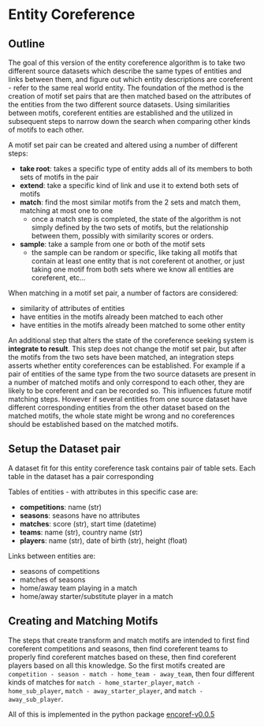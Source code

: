 # Entity Coreference

## Outline

The goal of this version of the entity coreference algorithm is to take two different source datasets which describe the same types of entities and links between them, and figure out which entity descriptions are coreferent - refer to the same real world entity. The foundation of the method is the creation of motif set pairs that are then matched based on the attributes of the entities from the two different source datasets. Using similarities between motifs, coreferent entities are established and the utilized in subsequent steps to narrow down the search when comparing other kinds of motifs to each other.

A motif set pair can be created and altered using a number of different steps:

- **take root**: takes a specific type of entity adds all of its members to both sets of motifs in the pair
- **extend**: take a specific kind of link and use it to extend both sets of motifs
- **match**: find the most similar motifs from the 2 sets and match them, matching at most one to one
  - once a match step is completed, the state of the algorithm is not simply defined by the two sets of motifs, but the relationship between them, possibly with similarity scores or orders.
- **sample**: take a sample from one or both of the motif sets
  - the sample can be random or specific, like taking all motifs that contain at least one entity that is not coreferent ot another, or just taking one motif from both sets where we know all entities are coreferent, etc...

When matching in a motif set pair, a number of factors are considered:
- similarity of attributes of entities
- have entities in the motifs already been matched to each other
- have entities in the motifs already been matched to some other entity

An additional step that alters the state of the coreference seeking system is **integrate to result**. This step does not change the motif set pair, but after the motifs from the two sets have been matched, an integration steps asserts whether entity coreferences can be established. For example if a pair of entities of the same type from the two source datasets are present in a number of matched motifs and only correspond to each other, they are likely to be coreferent and can be recorded so. This influences future motif matching steps. However if several entities from one source dataset have different corresponding entities from the other dataset based on the matched motifs, the whole state might be wrong and no coreferences should be established based on the matched motifs.


## Setup the Dataset pair

A dataset fit for this entity coreference task contains pair of table sets. Each table in the dataset has a pair corresponding

Tables of entities - with attributes in this specific case are:

- **competitions**: name (str)
- **seasons**: seasons have no attributes
- **matches**: score (str), start time (datetime)
- **teams**: name (str), country name (str)
- **players**: name (str), date of birth (str), height (float)

Links between entities are:

- seasons of competitions
- matches of seasons
- home/away team playing in a match
- home/away starter/substitute player in a match

## Creating and Matching Motifs

The steps that create transform and match motifs are intended to first find coreferent competitions and seasons, then find coreferent teams to properly find coreferent matches based on these, then find coreferent players based on all this knowledge. So the first motifs created are `competition - season - match - home_team - away_team`, then four different kinds of matches for `match - home_starter_player`, `match - home_sub_player`, `match - away_starter_player`, and `match - away_sub_player`.



All of this is implemented in the python package [encoref-v0.0.5](https://github.com/endremborza/encoref/tree/v0.0.5)

